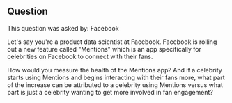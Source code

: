 ## Question
This question was asked by: Facebook

Let's say you're a product data scientist at Facebook. Facebook is rolling out a new feature called "Mentions" which is an app specifically for celebrities on Facebook to connect with their fans.

How would you measure the health of the Mentions app? And if a celebrity starts using Mentions and begins interacting with their fans more, what part of the increase can be attributed to a celebrity using Mentions versus what part is just a celebrity wanting to get more involved in fan engagement?
